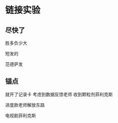 # 链接实验

## 尽快了









胜多负少大













短发的
















范德萨发











## 锚点

就开了记录卡
考虑到数据反馈老师
收到颗粒剂菲利克斯

进度款老师解放东路

电视剧菲利克斯
